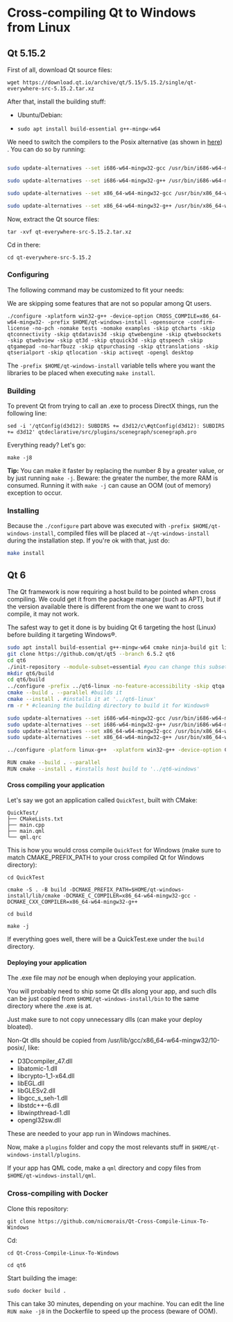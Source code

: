 # Cross-compiling Qt to Windows from Linux


## Qt 5.15.2

First of all, download Qt source files:

`wget https://download.qt.io/archive/qt/5.15/5.15.2/single/qt-everywhere-src-5.15.2.tar.xz`


After that, install the building stuff:

- Ubuntu/Debian:

- `sudo apt install build-essential g++-mingw-w64`

We need to switch the compilers to the Posix alternative (as shown in [here](https://stackoverflow.com/questions/14191566/c-mutex-in-namespace-std-does-not-name-a-type)) . You can do so by running:

```bash

sudo update-alternatives --set i686-w64-mingw32-gcc /usr/bin/i686-w64-mingw32-gcc-posix

sudo update-alternatives --set i686-w64-mingw32-g++ /usr/bin/i686-w64-mingw32-g++-posix

sudo update-alternatives --set x86_64-w64-mingw32-gcc /usr/bin/x86_64-w64-mingw32-gcc-posix

sudo update-alternatives --set x86_64-w64-mingw32-g++ /usr/bin/x86_64-w64-mingw32-g++-posix

```

Now, extract the Qt source files:

`tar -xvf qt-everywhere-src-5.15.2.tar.xz`

Cd in there:

`cd qt-everywhere-src-5.15.2`

### Configuring

The following command may be customized to fit your needs:

We are skipping some features that are not so popular among Qt users.

`./configure -xplatform win32-g++ -device-option CROSS_COMPILE=x86_64-w64-mingw32- -prefix $HOME/qt-windows-install -opensource -confirm-license -no-pch -nomake tests -nomake examples -skip qtcharts -skip qtconnectivity -skip qtdatavis3d -skip qtwebengine -skip qtwebsockets -skip qtwebview -skip qt3d -skip qtquick3d -skip qtspeech -skip qtgamepad -no-harfbuzz -skip qtpurchasing -skip qttranslations -skip qtserialport -skip qtlocation -skip activeqt -opengl desktop`

The `-prefix $HOME/qt-windows-install` variable tells where you want the libraries to be placed when executing `make install`.

### Building

To prevent Qt from trying to call an .exe to process DirectX things, run the following line:

`sed -i '/qtConfig(d3d12): SUBDIRS += d3d12/c\#qtConfig(d3d12): SUBDIRS += d3d12' qtdeclarative/src/plugins/scenegraph/scenegraph.pro`

Everything ready? Let's go:

`make -j8`

**Tip:** You can make it faster by replacing the number 8 by a greater value, or by just running `make -j`. Beware: the greater the number, the more RAM is consumed. Running it with `make -j` can cause an OOM (out of memory) exception to occur.

### Installing

Because the `./configure` part above was executed with `-prefix $HOME/qt-windows-install`, compiled files will be placed at `~/qt-windows-install` during the installation step. If you're ok with that, just do:

```bash
make install
```

## Qt 6

The Qt framework is now requiring a host build to be pointed when cross compiling. We could get it from the package manager (such as APT), but if the version available there is different from the one we want to cross compile, it may not work.

The safest way to get it done is by buiding Qt 6 targeting the host (Linux) before building it targeting Windows®.

```bash
sudo apt install build-essential g++-mingw-w64 cmake ninja-build git libgl1-mesa-dev  libglu1-mesa-dev -y
git clone https://github.com/qt/qt5 --branch 6.5.2 qt6
cd qt6
./init-repository --module-subset=essential #you can change this subset if you want to
mkdir qt6/build
cd qt6/build
../configure -prefix ../qt6-linux -no-feature-accessibility -skip qtqa -no-feature-printsupport  -no-feature-linguist -skip qtdoc -no-harfbuzz -nomake tests -nomake examples -no-feature-assistant -no-feature-designer
cmake --build . --parallel #builds it
cmake --install . #installs it at '../qt6-linux'
rm -r * #cleaning the building directory to build it for Windows®

sudo update-alternatives --set i686-w64-mingw32-gcc /usr/bin/i686-w64-mingw32-gcc-posix
sudo update-alternatives --set i686-w64-mingw32-g++ /usr/bin/i686-w64-mingw32-g++-posix
sudo update-alternatives --set x86_64-w64-mingw32-gcc /usr/bin/x86_64-w64-mingw32-gcc-posix
sudo update-alternatives --set x86_64-w64-mingw32-g++ /usr/bin/x86_64-w64-mingw32-g++-posix

../configure -platform linux-g++  -xplatform win32-g++ -device-option CROSS_COMPILE=/usr/bin/x86_64-w64-mingw32- -prefix ../qt6-windows/ -qt-host-path ../qt6-linux -opensource -confirm-license -skip qtqa -skip qtdoc -opengl desktop -no-feature-assistant -no-feature-designer -nomake tests -nomake examples -no-harfbuzz -- -DQT_FORCE_BUILD_TOOLS=ON -DCMAKE_TOOLCHAIN_FILE=/mingw-w64-x86_64.cmake

RUN cmake --build . --parallel
RUN cmake --install . #installs host build to '../qt6-windows'
```


#### Cross compiling your application

Let's say we got an application called `QuickTest`, built with CMake:

```
QuickTest/
├── CMakeLists.txt
├── main.cpp
├── main.qml
└── qml.qrc
```

This is how you would cross compile `QuickTest` for Windows (make sure to match CMAKE_PREFIX_PATH to your cross compiled Qt for Windows directory):

`cd QuickTest`

`cmake -S . -B build -DCMAKE_PREFIX_PATH=$HOME/qt-windows-install/lib/cmake -DCMAKE_C_COMPILER=x86_64-w64-mingw32-gcc -DCMAKE_CXX_COMPILER=x86_64-w64-mingw32-g++`

`cd build`

`make -j`

If everything goes well, there will be a QuickTest.exe under the `build` directory.

#### Deploying your application

The .exe file may _not_ be enough when deploying your application.

You will probably need to ship some Qt dlls along your app, and such dlls can be just copied from `$HOME/qt-windows-install/bin` to the same directory where the .exe is at.

Just make sure to not copy unnecessary dlls (can make your deploy bloated).

Non-Qt dlls should be copied from /usr/lib/gcc/x86_64-w64-mingw32/10-posix/, like:

- D3Dcompiler_47.dll
- libatomic-1.dll
- libcrypto-1_1-x64.dll
- libEGL.dll
- libGLESv2.dll
- libgcc_s_seh-1.dll
- libstdc++-6.dll
- libwinpthread-1.dll
- opengl32sw.dll

These are needed to your app run in Windows machines.

Now, make a `plugins` folder and copy the most relevants stuff in `$HOME/qt-windows-install/plugins`.

If your app has QML code, make a `qml` directory and copy files from `$HOME/qt-windows-install/qml`.


### Cross-compiling with Docker

Clone this repository:

`git clone https://github.com/nicmorais/Qt-Cross-Compile-Linux-To-Windows`

Cd:

`cd Qt-Cross-Compile-Linux-To-Windows`

`cd qt6`

Start building the image:

`sudo docker build .`

This can take 30 minutes, depending on your machine. You can edit the line `RUN make -j8` in the Dockerfile to speed up the process (beware of OOM).

